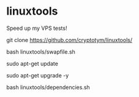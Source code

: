 # linuxtools
Speed up my VPS tests!

git clone https://github.com/cryptotym/linuxtools/

bash linuxtools/swapfile.sh

sudo apt-get update

sudo apt-get upgrade -y

bash linuxtools/dependencies.sh
